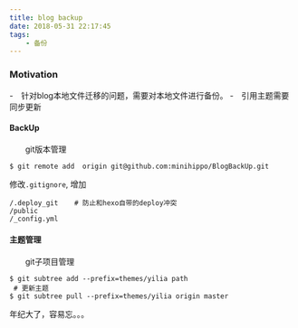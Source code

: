 ```yaml
---
title: blog backup
date: 2018-05-31 22:17:45
tags:
	- 备份
---
```


### Motivation
-　针对blog本地文件迁移的问题，需要对本地文件进行备份。
-　引用主题需要同步更新

<!--more-->

#### BackUp
　　git版本管理

~~~shell
$ git remote add  origin git@github.com:minihippo/BlogBackUp.git
~~~

修改`.gitignore`, 增加
~~~shell
/.deploy_git    # 防止和hexo自带的deploy冲突
/public       
/_config.yml
~~~

#### 主题管理
　　git子项目管理

~~~shell
$ git subtree add --prefix=themes/yilia path
 # 更新主题
$ git subtree pull --prefix=themes/yilia origin master
~~~


年纪大了，容易忘。。。
